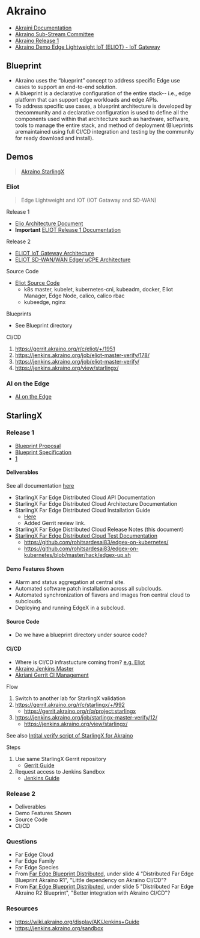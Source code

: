 # Akraino

- [Akraini Documentation](https://wiki.akraino.org/display/AK/Documentation)
- [Akraino Sub-Stream Committee](https://wiki.akraino.org/display/AK/Upstream+Sub-committee)
- [Akraino Release 1](https://www.lfedge.org/projects/akraino/release-1/)
- [Akraino Demo Edge Lightweight IoT (ELIOT) - IoT Gateway](https://www.lfedge.org/projects/akraino/release-1/edge-lightweight-iot-eliot-iot-gateway/)

## Blueprint

- Akraino uses the “blueprint” concept to address specific Edge use cases to support an end-to-end solution.
- A blueprint is a declarative configuration of the entire stack-- i.e., edge platform that can support edge workloads and edge APIs.
- To address specific use cases, a blueprint architecture is developed by thecommunity and a declarative configuration is used to define all the components used within that architecture such as hardware, software, tools to manage the entire stack, and method of deployment (Blueprints aremaintained using full CI/CD integration and testing by the community for ready download and install).


## Demos

> [Akraino StarlingX](https://wiki.akraino.org/download/attachments/6128319/Akraino-StarlingX-EdgeX.mp4?version=1&modificationDate=1553808128000&api=v2)

### Eliot

> Edge Lightweight and IOT (IOT Gataway and SD-WAN)

Release 1

- [Elio Architecture Document](https://wiki.akraino.org/display/AK/ELIOT+Architecture+Document)
- __Important__ [ELIOT Release 1 Documentation](https://wiki.akraino.org/display/AK/ELIOT+Release+1+Documentation)

Release 2

- [ELIOT IoT Gateway Architecture](https://wiki.akraino.org/display/AK/ELIOT+Release+2+-+IoT+Gateway+Architecture+Document)
- [ELIOT SD-WAN/WAN Edge/ uCPE Architecture](https://wiki.akraino.org/pages/viewpage.action?pageId=20316769)

Source Code

- [Eliot Source Code](https://gerrit.akraino.org/r/gitweb?p=eliot.git;a=shortlog)
  - k8s master, kubelet, kubernetes-cni, kubeadm, docker, Eliot Manager, Edge Node, calico, calico rbac
  - kubeedge, nginx

Blueprints

- See Blueprint directory

CI/CD

1. https://gerrit.akraino.org/r/c/eliot/+/1951
2. https://jenkins.akraino.org/job/eliot-master-verify/178/
3. https://jenkins.akraino.org/job/eliot-master-verify/
4. https://jenkins.akraino.org/view/starlingx/

### AI on the Edge

- [AI on the Edge](https://wiki.akraino.org/display/AK/Presentation+Videos)

## StarlingX

### Release 1

- [Blueprint Proposal](https://wiki.akraino.org/download/attachments/6128319/Akraino_Blueprint_Far_Edge_v3.pdf?version=2&modificationDate=1541791587000&api=v2)
- [Blueprint Specification](https://wiki.akraino.org/download/attachments/6128319/Far%20Edge%20Akraino%20Blueprint%20v5.pdf?version=1&modificationDate=1544201319000&api=v2)
- [1](https://wiki.akraino.org/display/AK/StarlingX+Far+Edge+Distributed+Cloud?preview=%2F6128319%2F11995237%2FAkraino+Rel+1+Self-Certification+Status+-+StarlingX+Far+Edge+Distributed+Cloud.pptx)

#### Deliverables

See all documentation [here](https://wiki.akraino.org/display/AK/StarlingX+Far+Edge+Distributed+Cloud+Documentation)

- StarlingX Far Edge Distributed Cloud API Documentation
- StarlingX Far Edge Distributed Cloud Architecture Documentation
- StarlingX Far Edge Distributed Cloud Installation Guide
  - [Here](https://wiki.akraino.org/display/AK/StarlingX+Far+Edge+Distributed+Cloud+Installation+Guide)
  - Added Gerrit review link.
- StarlingX Far Edge Distributed Cloud Release Notes (this document)
- [StarlingX Far Edge Distributed Cloud Test Documentation](https://wiki.akraino.org/display/AK/StarlingX+Far+Edge+Distributed+Cloud+Test+Documentation)
  - https://github.com/rohitsardesai83/edgex-on-kubernetes/
  - https://github.com/rohitsardesai83/edgex-on-kubernetes/blob/master/hack/edgex-up.sh
  
#### Demo Features Shown

- Alarm and status aggregation at central site.
- Automated software patch installation across all subclouds.
- Automated synchronization of flavors and images fron central cloud to subclouds.
- Deploying and running EdgeX in a subcloud.

#### Source Code

- Do we have a blueprint directory under source code?

#### CI/CD

- Where is CI/CD infrastucture coming from? [e.g. Eliot](https://gerrit.akraino.org/r/gitweb?p=eliot.git;a=commit;h=08061086d68d8c4f0a027c910c5e498b1016e12a)
- [Akraino Jenkins Master](https://jenkins.akraino.org/view/starlingx/job/starlingx-master-verify/)
- [Akriani Gerrit CI Management](https://gerrit.akraino.org/r/admin/repos/ci-management)

Flow

1. Switch to another lab for StarlingX validation
2. https://gerrit.akraino.org/r/c/starlingx/+/992
   - https://gerrit.akraino.org/r/q/project:starlingx
3. https://jenkins.akraino.org/job/starlingx-master-verify/12/
   - https://jenkins.akraino.org/view/starlingx/

See also [Intital verify script of StarlingX for Akraino](https://gerrit.akraino.org/r/c/starlingx/+/943)

Steps

1. Use same StarlingX Gerrit repository
   - [Gerrit Guide](https://wiki.akraino.org/display/AK/Gerrit+Guide)
2. Request access to Jenkins Sandbox
   - [Jenkins Guide](https://wiki.akraino.org/display/AK/Jenkins+Guide)

### Release 2

- Deliverables
- Demo Features Shown
- Source Code
- CI/CD

### Questions

- Far Edge Cloud
- Far Edge Family
- Far Edge Species
- From [Far Edge Blueprint Distributed](https://wiki.akraino.org/pages/viewpage.action?pageId=11995356&preview=%2F11995356%2F11997178%2FAkraino_Blueprint_Far_Edge_R2.pdf), under slide 4 "Distributed Far Edge Blueprint Akraino R1", "Little  dependency on Akraino CI/CD"?
- From [Far Edge Blueprint Distributed](https://wiki.akraino.org/pages/viewpage.action?pageId=11995356&preview=%2F11995356%2F11997178%2FAkraino_Blueprint_Far_Edge_R2.pdf), under slide 5 "Distributed Far Edge Akraino R2 Blueprint", "Better integration with Akraino CI/CD"?

### Resources

- https://wiki.akraino.org/display/AK/Jenkins+Guide
- https://jenkins.akraino.org/sandbox
